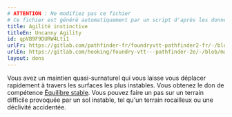 ```yaml
---
# ATTENTION : Ne modifiez pas ce fichier
# Ce fichier est généré automatiquement par un script d'après les données du module Foundry VTT officiel et de sa traduction
title: Agilité instinctive
titleEn: Uncanny Agility
id: qpVB9F9DURW4Lti1
urlFr: https://gitlab.com/pathfinder-fr/foundryvtt-pathfinder2-fr/-/blob/master/data/feats/qpVB9F9DURW4Lti1.htm
urlEn: https://gitlab.com/hooking/foundry-vtt---pathfinder-2e/-/blob/master/packs/data/feats.db/uncanny-agility.json
layout: dons
---
```

Vous avez un maintien quasi-surnaturel qui vous laisse vous déplacer rapidement à travers les surfaces les plus instables. Vous obtenez le don de compétence [Équilibre stable](équilibre-stable.md). Vous pouvez faire un pas sur un terrain difficile provoquée par un sol instable, tel qu'un terrain rocailleux ou une déclivité accidentée.
